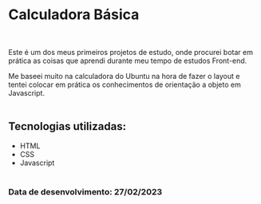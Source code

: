  # Calculadora Básica
<br>

Este é um dos meus primeiros projetos de estudo, onde procurei botar em prática as coisas que aprendi
durante meu tempo de estudos Front-end.

Me baseei muito na calculadora do Ubuntu na hora de fazer o layout e tentei
colocar em prática os conhecimentos de orientação a objeto em Javascript.
<br><br>
 ## Tecnologias utilizadas:
 
 - HTML
 - CSS
 - Javascript
 <br><br>
 ### Data de desenvolvimento: 27/02/2023
 
 
 
 
